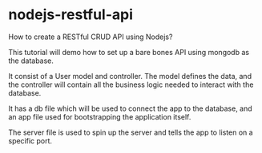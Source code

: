 # nodejs-restful-api

How to create a RESTful CRUD API using Nodejs?

This tutorial will demo how to set up a bare bones 
API using mongodb as the database.

It consist of a User model and controller. The model
defines the data, and the controller will contain all 
the business logic needed to interact with the database. 

It has a db file which will be used to
connect the app to the database, and an app file used
for bootstrapping the application itself.

The server file is used to spin up the server and tells the
app to listen on a specific port.
